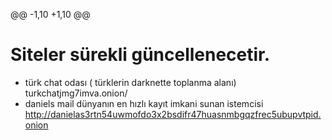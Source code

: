 
@@ -1,10 +1,10 @@

# Siteler sürekli güncellenecetir.
* türk chat odası ( türklerin darknette toplanma alanı) turkchatjmg7imva.onion/
* daniels mail dünyanın en hızlı kayıt imkani sunan istemcisi http://danielas3rtn54uwmofdo3x2bsdifr47huasnmbgqzfrec5ubupvtpid.onion
